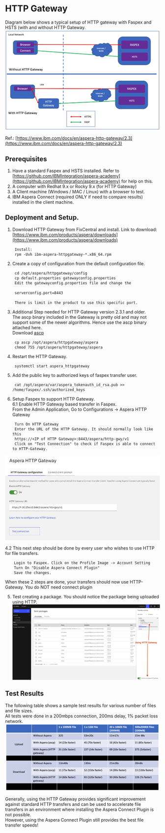 # HTTP Gateway

Diagram below shows a typical setup of HTTP gateway with Faspex and HSTS (with and without HTTP Gateway.   
![](images/image2.jpg)   

Ref.: [https://www.ibm.com/docs/en/aspera-http-gateway/2.3](https://www.ibm.com/docs/en/aspera-http-gateway/2.3)   

## Prerequisites
1. Have a standard Faspex and HSTS installed. Refer to [https://github.com/IBMIntegration/aspera-academy](https://github.com/IBMIntegration/aspera-academy) for help on this.   
2. A computer with Redhat 9.x or Rocky 9.x (for HTTP Gateway)
3. A Client machine (Windows / MAC / Linux) with a browser to test. 
4. IBM Aspera Connect (required ONLY if need to compare results) installed in the client machine. 


## Deployment and Setup.  

1. Download HTTP Gateway from FixCentral and install. Link to download: [https://www.ibm.com/products/aspera/downloads](https://www.ibm.com/products/aspera/downloads)   

        Install:
        rpm -Uvh ibm-aspera-httpgateway-*.x86_64.rpm   


2. Create a copy of configuration from the default configuration file.    


        cd /opt/aspera/httpgateway/config
        cp default.properties gatewayconfig.properties     
        Edit the gatewayconfig.properties file and change the 
        
        serverconfig.port=8443

        There is limit in the product to use this specific port.   

3. Additional Step needed for HTTP Gateway version 2.3.1 and older.   
        The ascp binary included in the Gateway is pretty old and may not support some of the newer algorithms. Hence use the ascp binary attached here.   
        Download [ascp](./ascp)      

        cp ascp /opt/aspera/httpgateway/aspera
        chmod 755 /opt/aspera/httpgateway/aspera


4. Restart the HTTP Gateway.  

        systemctl start aspera_httpgateway  

5. Add the public key to authorized keys of faspex transfer user. 

        cat /opt/aspera/var/aspera_tokenauth_id_rsa.pub >> /home/faspex/.ssh/authorized_keys         
        

6. Setup Faspex to support HTTP Gateway.  
6.1		Enable HTTP Gateway based transfer in Faspex.    
        From the Admin Application, Go to Configurations -> Aspera HTTP Gateway 

        Turn On HTTP Gateway
        Enter the URL of the HTTP Gateway. It should normally look like this
        https://<IP of HTTP Gateway>:8443/aspera/http-gwy/v1    
        Click on "Test Connection" to check if Faspex is able to connect to HTTP-Gateway.   


![](images/image6.jpg)



4.2	This next step should be done by every user who wishes to use HTTP for file transfers.    

        Login to Faspex. Click on the Profile Image -> Account Setting
        Turn On "Disable Aspera Connect Plugin"    
        Save the changes.   

When these 2 steps are done, your transfers should now use HTTP-Gateway. You do NOT need connect plugin 

5. Test creating a package. You should notice the package being uploaded using HTTP.    
![](images/image7.jpg)


## Test Results
The following table shows a sample test results for various number of files and file sizes.  
All tests were done in a 200mbps connection, 200ms delay, 1% packet loss network.   
![](images/image5.jpg)

Generally, using the HTTP Gateway provides significant improvement against standard HTTP transfers and can be used to accelerate file transfers in an environment where installing the Aspera Connect Plugin is not possible.   
However, using the Aspera Connect Plugin still provides the best file transfer speeds!  




